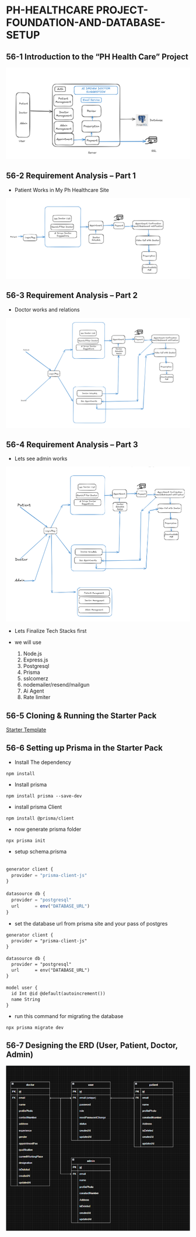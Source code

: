 # PH-HEALTHCARE PROJECT-FOUNDATION-AND-DATABASE-SETUP

## 56-1 Introduction to the “PH Health Care” Project

![alt text](image.png)

## 56-2 Requirement Analysis – Part 1

- Patient Works in My Ph Healthcare Site

![alt text](image-1.png)

## 56-3 Requirement Analysis – Part 2

- Doctor works and relations

![alt text](image-2.png)

## 56-4 Requirement Analysis – Part 3

- Lets see admin works

![alt text](image-3.png)

- Lets Finalize Tech Stacks first

- we will use
  1. Node.js
  2. Express.js
  3. Postgresql
  4. Prisma
  5. sslcomerz
  6. nodemailer/resend/mailgun
  7. Ai Agent
  8. Rate limiter

## 56-5 Cloning & Running the Starter Pack

[Starter Template](https://github.com/Apollo-Level2-Web-Dev/ph-health-care-server/tree/part-1)

## 56-6 Setting up Prisma in the Starter Pack

- Install The dependency

```
npm install
```

- Install prisma

```
npm install prisma --save-dev
```

- install prisma Client

```
npm install @prisma/client
```

- now generate prisma folder

```
npx prisma init
```

- setup schema.prisma

```ts

generator client {
  provider = "prisma-client-js"
}

datasource db {
  provider = "postgresql"
  url      = env("DATABASE_URL")
}
```

- set the database url from prisma site and your pass of postgres

```prisma
generator client {
  provider = "prisma-client-js"
}

datasource db {
  provider = "postgresql"
  url      = env("DATABASE_URL")
}

model user {
  id Int @id @default(autoincrement())
  name String
}
```
- run this command for migrating the database 

```
npx prisma migrate dev
```
## 56-7 Designing the ERD (User, Patient, Doctor, Admin)

![alt text](image-4.png)